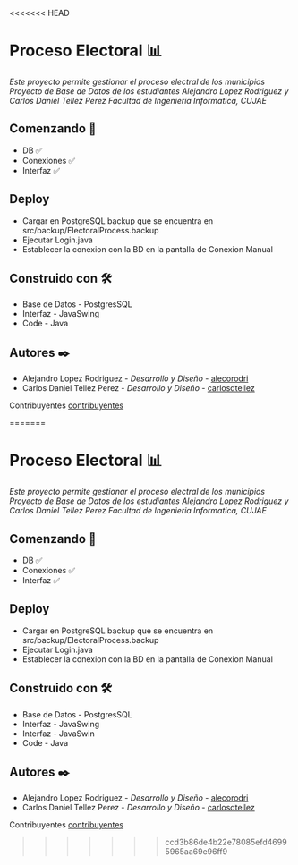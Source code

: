 <<<<<<< HEAD
# Proceso Electoral 📊

_Este proyecto permite gestionar el proceso electral de los municipios_
_Proyecto de Base de Datos de los estudiantes Alejandro Lopez Rodriguez y Carlos Daniel Tellez Perez_
_Facultad de Ingenieria Informatica, CUJAE_


## Comenzando 🚀
 * DB ✅
 * Conexiones ✅
 * Interfaz ✅


## Deploy
 * Cargar en PostgreSQL backup que se encuentra en src/backup/ElectoralProcess.backup
 * Ejecutar Login.java
 * Establecer la conexion con la BD en la pantalla de Conexion Manual


## Construido con 🛠️
* Base de Datos - PostgresSQL
* Interfaz - JavaSwing
* Code - Java


## Autores ✒️


* Alejandro Lopez Rodriguez - *Desarrollo y Diseño* - [alecorodri](https://github.com/alecorodri)
* Carlos Daniel Tellez Perez - *Desarrollo y Diseño* - [carlosdtellez](https://github.com/carlosdtellez)

Contribuyentes [contribuyentes](https://github.com/alecorodri/structbd/contributors)






=======
# Proceso Electoral 📊

_Este proyecto permite gestionar el proceso electral de los municipios_
_Proyecto de Base de Datos de los estudiantes Alejandro Lopez Rodriguez y Carlos Daniel Tellez Perez_
_Facultad de Ingenieria Informatica, CUJAE_


## Comenzando 🚀
 * DB ✅
 * Conexiones ✅
 * Interfaz ✅


## Deploy
 * Cargar en PostgreSQL backup que se encuentra en src/backup/ElectoralProcess.backup
 * Ejecutar Login.java
 * Establecer la conexion con la BD en la pantalla de Conexion Manual


## Construido con 🛠️
* Base de Datos - PostgresSQL
* Interfaz - JavaSwing
* Interfaz - JavaSwin
* Code - Java


## Autores ✒️


* Alejandro Lopez Rodriguez - *Desarrollo y Diseño* - [alecorodri](https://github.com/alecorodri)
* Carlos Daniel Tellez Perez - *Desarrollo y Diseño* - [carlosdtellez](https://github.com/carlosdtellez)

Contribuyentes [contribuyentes](https://github.com/alecorodri/structbd/contributors)






>>>>>>> ccd3b86de4b22e78085efd46995965aa69e96ff9
